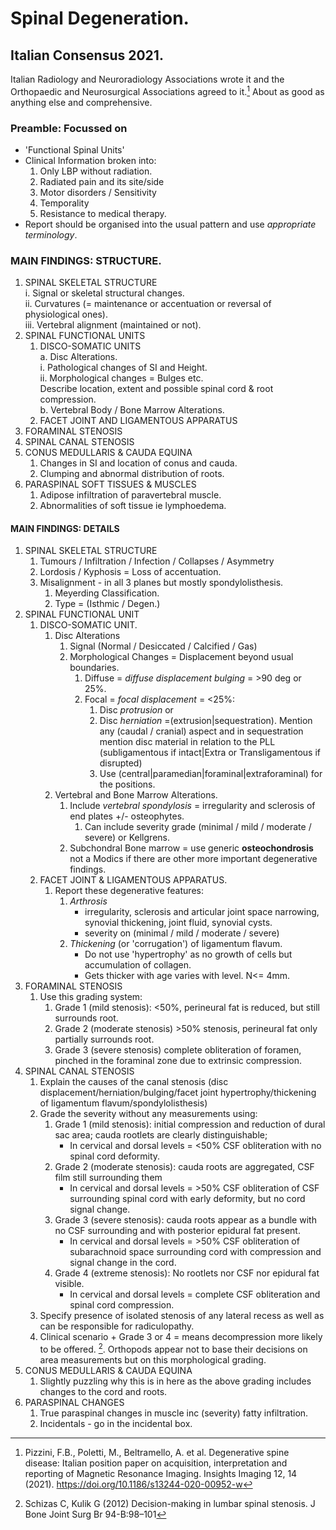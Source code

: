 # Spinal Degeneration.

## Italian Consensus 2021.  

Italian Radiology and Neuroradiology Associations wrote it and the Orthopaedic and Neurosurgical Associations agreed to it.[^Pizzini2021] About as good as anything else and comprehensive.  

### Preamble: Focussed on 
- 'Functional Spinal Units'
- Clinical Information broken into:  
  1) Only LBP without radiation.
  1) Radiated pain and its site/side  
  2) Motor disorders / Sensitivity  
  3) Temporality  
  4) Resistance to medical therapy.  
- Report should be organised into the usual pattern and use *appropriate terminology*. 

### MAIN FINDINGS: STRUCTURE.

1. SPINAL SKELETAL STRUCTURE   
   i. Signal or skeletal structural changes.  
   ii. Curvatures (= maintenance or accentuation or reversal of physiological ones).  
   iii. Vertebral alignment (maintained or not).  
2. SPINAL FUNCTIONAL UNITS  
   1. DISCO-SOMATIC UNITS    
      a. Disc Alterations.  
        i. Pathological changes of SI and Height.   
        ii. Morphological changes = Bulges etc.  
        Describe location, extent and possible spinal cord & root compression.  
      b. Vertebral Body / Bone Marrow Alterations.   
   2. FACET JOINT AND LIGAMENTOUS APPARATUS   
3. FORAMINAL STENOSIS   
4. SPINAL CANAL STENOSIS   
5. CONUS MEDULLARIS & CAUDA EQUINA   
   1. Changes in SI and location of conus and cauda.   
   2. Clumping and abnormal distribution of roots.   
6. PARASPINAL SOFT TISSUES & MUSCLES   
   1. Adipose infiltration of paravertebral muscle.  
   2. Abnormalities of soft tissue ie lymphoedema.    

#### MAIN FINDINGS: DETAILS 

1. SPINAL SKELETAL STRUCTURE   
    1. Tumours / Infiltration / Infection / Collapses / Asymmetry
    2. Lordosis / Kyphosis = Loss of accentuation.   
    3. Misalignment - in all 3 planes but mostly spondylolisthesis.  
        1. Meyerding Classification.   
        2. Type = (Isthmic / Degen.)     
2. SPINAL FUNCTIONAL UNIT    
    1. DISCO-SOMATIC UNIT.    
        1. Disc Alterations   
            1. Signal (Normal / Desiccated / Calcified / Gas)   
            2. Morphological Changes = Displacement beyond usual boundaries.
                1. Diffuse = *diffuse displacement bulging* = >90 deg or 25%.   
                2. Focal = *focal displacement* = <25%:  
                    1. Disc *protrusion* or    
                    2. Disc *herniation* =(extrusion|sequestration). Mention any (caudal / cranial) aspect and in sequestration mention disc material in relation to the PLL (subligamentous if intact|Extra or Transligamentous if disrupted)   
                    3. Use (central|paramedian|foraminal|extraforaminal) for the positions.   
        2. Vertebral and Bone Marrow Alterations.  
            1. Include *vertebral spondylosis* = irregularity and sclerosis of end plates +/- osteophytes.    
                1. Can include severity grade (minimal / mild / moderate / severe) or Kellgrens.   
            2. Subchondral Bone marrow = use generic **osteochondrosis** not a Modics if there are other more important degenerative findings.  
    2. FACET JOINT & LIGAMENTOUS APPARATUS.   
        1. Report these degenerative features:    
            1. *Arthrosis*   
                - irregularity, sclerosis and articular joint space narrowing, synovial thickening, joint fluid, synovial cysts.  
                - severity on (minimal / mild / moderate / severe)  
            2. *Thickening* (or 'corrugation') of ligamentum flavum.
                - Do not use 'hypertrophy' as no growth of cells but accumulation of collagen. 
                - Gets thicker with age varies with level. N<= 4mm.   
3. FORAMINAL STENOSIS 
    1. Use this grading system:
        1. Grade 1 (mild stenosis): <50%, perineural fat is reduced, but still surrounds root.
        2. Grade 2 (moderate stenosis) >50% stenosis, perineural fat only partially surrounds root. 
        3. Grade 3 (severe stenosis) complete obliteration of foramen, pinched in the foraminal zone due to extrinsic compression. 
4. SPINAL CANAL STENOSIS 
    1. Explain the causes of the canal stenosis (disc displacement/herniation/bulging/facet joint hypertrophy/thickening of ligamentum flavum/spondylolisthesis) 
    2. Grade the severity without any measurements using:
        1. Grade 1 (mild stenosis): initial compression and reduction of dural sac area; cauda rootlets are clearly distinguishable; 
            - In cervical and dorsal levels = <50% CSF obliteration with no spinal cord deformity. 
        2. Grade 2 (moderate stenosis): cauda roots are aggregated, CSF film still surrounding them
            - In cervical and dorsal levels = >50% CSF obliteration of CSF surrounding spinal cord with early deformity, but no cord signal change.  
        3. Grade 3 (severe stenosis): cauda roots appear as a bundle with no CSF surrounding and with posterior epidural fat present.   
            - In cervical and dorsal levels = >50% CSF obliteration of subarachnoid space surrounding cord with compression and signal change in the cord. 
        4. Grade 4 (extreme stenosis): No rootlets nor CSF nor epidural fat visible.   
            -  In cervical and dorsal levels = complete CSF obliteration and spinal cord compression. 
    3. Specify presence of isolated stenosis of any lateral recess as well as can be responsible for radiculopathy. 
    4. Clinical scenario + Grade 3 or 4 = means decompression more likely to be offered.   [^Schizas2012].   Orthopods appear not to base their decisions on area measurements but on this morphological grading.  
5. CONUS MEDULLARIS & CAUDA EQUINA  
    1. Slightly puzzling why this is in here as the above grading includes changes to the cord and roots.   
6. PARASPINAL CHANGES   
    1. True paraspinal changes in muscle inc (severity) fatty infiltration.   
    2. Incidentals - go in the incidental box.   
    
[^Schizas2012]: Schizas C, Kulik G (2012) Decision-making in lumbar spinal stenosis. J Bone Joint Surg Br 94-B:98–101

[^Pizzini2021]:Pizzini, F.B., Poletti, M., Beltramello, A. et al. Degenerative spine disease: Italian position paper on acquisition, interpretation and reporting of Magnetic Resonance Imaging. Insights Imaging 12, 14 (2021). https://doi.org/10.1186/s13244-020-00952-w  


